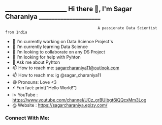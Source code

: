 ## ____________________ Hi there 👋, I'm Sagar Charaniya ____________________


                                              A passionate Data Scientist from India



- 🔭 I’m currently working on Data Science Project's
- 🌱 I’m currently learning Data Science
- 👯 I’m looking to collaborate on any DS Project
- 🤔 I’m looking for help with Pyhton
- 💬 Ask me about Pyhton
- 📫 How to reach me: sagarcharaniya11@outlook.com
- 📫 How to reach me: ig @sagar_charaniya11
- 😄 Pronouns: Love <3
- ⚡ Fun fact: print("Hello World!")
- i> YouTube : https://www.youtube.com/channel/UCz_grBUIbgt6iQQcxMm3Log
- @  Website : https://sagarcharaniya.epizy.com/
### Connect With Me:

